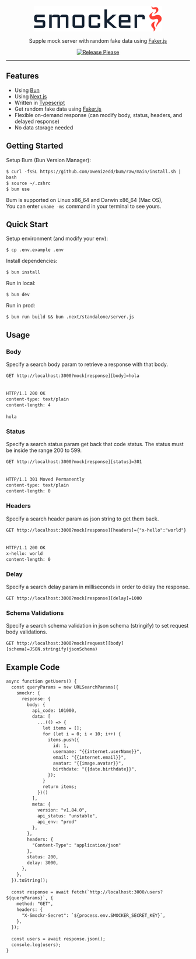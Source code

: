 <p align="center">
  <a href="https://kitabisa.com" target="_blank">
    <picture>
      <source media="(prefers-color-scheme: dark)" srcset=".github/assets/logo-dark.svg">
      <source media="(prefers-color-scheme: light)" srcset=".github/assets/logo-light.svg">
      <img alt="smockr" src=".github/assets/logo-light.svg" width="350" height="70" style="max-width: 100%;">
    </picture>
  </a>
</p>

<p align="center">
  Supple mock server with random fake data using <a href="https://github.com/faker-js/faker">Faker.js</a>
</p>

<p align="center">
  <a href="https://github.com/kitabisa/smockr/actions/workflows/release-please.yaml"><img src="https://github.com/kitabisa/smockr/actions/workflows/release-please.yaml/badge.svg" alt="Release Please" /></a>
</p>

------

## Features

 * Using [Bun](https://github.com/oven-sh/bun)
 * Using [Next.js](https://github.com/vercel/next.js)
 * Written in [Typescript](https://github.com/microsoft/TypeScript)
 * Get random fake data using [Faker.js](https://github.com/faker-js/faker)
 * Flexible on-demand response (can modify body, status, headers, and delayed response)
 * No data storage needed

## Getting Started

Setup Bum (Bun Version Manager):

```
$ curl -fsSL https://github.com/owenizedd/bum/raw/main/install.sh | bash
$ source ~/.zshrc
$ bum use
```
Bum is supported on Linux x86_64 and Darwin x86_64 (Mac OS),<br/>
You can enter `uname -ms` command in your terminal to see yours.

## Quick Start

Setup environment (and modify your env):

```
$ cp .env.example .env
```

Install dependencies:

```
$ bun install
```

Run in local:

```
$ bun dev
```

Run in prod:

```
$ bun run build && bun .next/standalone/server.js
```

## Usage

### Body

Specify a search body param to retrieve a response with that body.

```http
GET http://localhost:3000?mock[response][body]=hola


HTTP/1.1 200 OK
content-type: text/plain
content-length: 4

hola
```

### Status

Specify a search status param get back that code status. The status must be
inside the range 200 to 599.

```http
GET http://localhost:3000?mock[response][status]=301


HTTP/1.1 301 Moved Permanently
content-type: text/plain
content-length: 0
```

### Headers

Specify a search header param as json string to get them back.

```http
GET http://localhost:3000?mock[response][headers]={"x-hello":"world"}


HTTP/1.1 200 OK
x-hello: world
content-length: 0
```

### Delay

Specify a search delay param in milliseconds in order to delay the response.

```http
GET http://localhost:3000?mock[response][delay]=1000
```

### Schema Validations

Specify a search schema validation in json schema (stringify) to set request body validations.

```http
GET http://localhost:3000?mock[request][body][schema]=JSON.stringify(jsonSchema)
```

## Example Code

```
async function getUsers() {
  const queryParams = new URLSearchParams({
    smockr: {
      response: {
        body: {
          api_code: 101000,
          data: [
            ...(() => {
              let items = [];
              for (let i = 0; i < 10; i++) {
                items.push({
                  id: 1,
                  username: "{{internet.userName}}",
                  email: "{{internet.email}}",
                  avatar: "{{image.avatar}}",
                  birthdate: "{{date.birthdate}}",
                });
              }
              return items;
            })()
          ],
          meta: {
            version: "v1.84.0",
            api_status: "unstable",
            api_env: "prod"
          },
        },
        headers: {
          "Content-Type": "application/json"
        },
        status: 200,
        delay: 3000,
      },
    },
  }).toString();

  const response = await fetch(`http://localhost:3000/users?${queryParams}`, {
    method: "GET",
    headers: {
      "X-Smockr-Secret": `${process.env.SMOCKER_SECRET_KEY}`,
    },
  });
  
  const users = await response.json();
  console.log(users);
}
```
